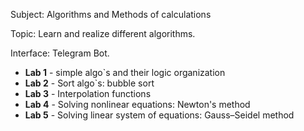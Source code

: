 Subject: Algorithms and Methods of calculations

Topic: Learn and realize different algorithms.

Interface: Telegram Bot.

* **Lab 1** - simple algo`s and their logic organization
* **Lab 2** - Sort algo`s: bubble sort
* **Lab 3** - Interpolation functions
* **Lab 4** - Solving nonlinear equations: Newton's method
* **Lab 5** - Solving linear system of equations: Gauss–Seidel method
